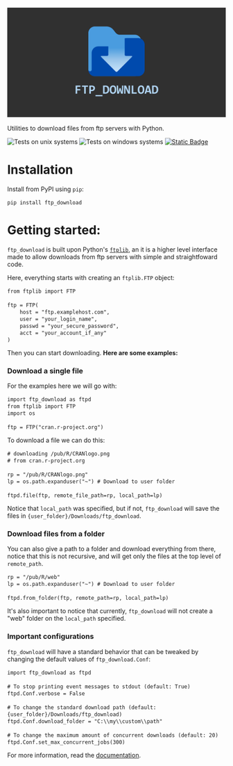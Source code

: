 ![Project banner](docs/gh_banner.png)

Utilities to download files from ftp servers with Python.

![Tests on unix systems](https://github.com/VFLins/ftp_download/actions/workflows/tests-unix.yml/badge.svg)
![Tests on windows systems](https://github.com/VFLins/ftp_download/actions/workflows/tests-windows.yml/badge.svg)
<a href="https://vflins.github.io/ftp_download/docs/ftp_download.html" ><img alt="Static Badge" src="https://img.shields.io/badge/documentation%20-%20vflins.github.io%20-%20blue?logo=github&color=blue">
</a>

# Installation

Install from PyPI using `pip`:

```
pip install ftp_download
```

# Getting started:

`ftp_download` is built upon Python's [`ftplib`](https://docs.python.org/3/library/ftplib.html), an it is a higher level interface made to allow downloads from ftp servers with simple and straightfoward code. 

Here, everything starts with creating an `ftplib.FTP` object:

```
from ftplib import FTP

ftp = FTP(
    host = "ftp.examplehost.com",
    user = "your_login_name",
    passwd = "your_secure_password",
    acct = "your_account_if_any"
)
```

Then you can start downloading. **Here are some examples:**

### Download a single file

For the examples here we will go with:

```
import ftp_download as ftpd
from ftplib import FTP
import os

ftp = FTP("cran.r-project.org")
```

To download a file we can do this:

```
# downloading /pub/R/CRANlogo.png 
# from cran.r-project.org

rp = "/pub/R/CRANlogo.png"
lp = os.path.expanduser("~") # Download to user folder

ftpd.file(ftp, remote_file_path=rp, local_path=lp)
```

Notice that `local_path` was specified, but if not, `ftp_download` will save the files in `{user_folder}/Downloads/ftp_download`.

### Download files from a folder

You can also give a path to a folder and download everything from there, notice that this is not recursive, and will get only the files at the top level of `remote_path`.

```
rp = "/pub/R/web"
lp = os.path.expanduser("~") # Download to user folder

ftpd.from_folder(ftp, remote_path=rp, local_path=lp)
```

It's also important to notice that currently, `ftp_download` will not create a "web" folder on the `local_path` specified.

### Important configurations

`ftp_download` will have a standard behavior that can be tweaked by changing the default values of `ftp_download.Conf`:

```
import ftp_download as ftpd

# To stop printing event messages to stdout (default: True)
ftpd.Conf.verbose = False

# To change the standard download path (default: {user_folder}/Downloads/ftp_download)
ftpd.Conf.download_folder = "C:\\my\\custom\\path"

# To change the maximum amount of concurrent downloads (default: 20)
ftpd.Conf.set_max_concurrent_jobs(300)
```

For more information, read the [documentation](https://vflins.github.io/ftp_download/docs/ftp_download/prefs.html).
